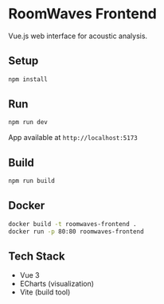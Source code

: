 # RoomWaves Frontend

Vue.js web interface for acoustic analysis.

## Setup

```bash
npm install
```

## Run

```bash
npm run dev
```

App available at `http://localhost:5173`

## Build

```bash
npm run build
```

## Docker

```bash
docker build -t roomwaves-frontend .
docker run -p 80:80 roomwaves-frontend
```

## Tech Stack

- Vue 3
- ECharts (visualization)
- Vite (build tool)
